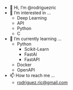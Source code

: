 - 👋 Hi, I’m @rodriguezric
- 👀 I’m interested in ...
  * Deep Learning
  * API
  * Python
  * C
- 🌱 I’m currently learning ...
  * Python
    * Scikit-Learn
    * FastAI
    * FastAPI
  * Docker
  * OpenAPI
- 📫 How to reach me ...
  * rodriguez.ric@gmail.com
